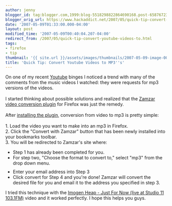 ```yaml
---
author: jenny
blogger_id: tag:blogger.com,1999:blog-5518298822864690168.post-6587672379868319531
blogger_orig_url: https://www.hackaddict.net/2007/05/quick-tip-convert-youtube-videos-to.html
date: '2007-05-09T01:33:00.000-04:00'
layout: post
modified_time: '2007-05-09T00:40:04.207-04:00'
redirect_from: /2007/05/quick-tip-convert-youtube-videos-to.html
tags:
- firefox
- tip
thumbnail: '{{ site.url }}/assets/images/thumbnails/2007-05-09-image-0000.jpg'
title: 'Quick Tip: Convert Youtube Videos to MP3''s'
---
```


On one of my recent <a href="http://www.youtube.com/">Youtube</a> binges I noticed a trend with many of the comments from the music videos I watched: they were requests for mp3 versions of the videos.<br /><br />I started thinking about possible solutions and realized that the <a href="http://hackaddict.blogspot.com/2007/02/quick-tip-download-videos-from-any.html">Zamzar video conversion plugin</a> for Firefox was just the remedy.<br /><br />After <a href="http://www.zamzar.com/tools/">installing the plugin,</a> conversion from video to mp3 is pretty simple:<br /><br />1. Load the video you want to make into an mp3 in Firefox.<br />2. Click the "Convert with Zamzar" button that has been newly installed into your bookmarks toolbar.<br />3.  You will be redirected to Zamzar's site where:<br /><ul><li>Step 1 has already been completed for you. </li><li>For step two, "Choose the format to convert to," select "mp3" from the drop down menu.<a onblur="try {parent.deselectBloggerImageGracefully();} catch(e) {}" href="http://bp1.blogger.com/_Gj3xvk4ycVs/RkFOTQHh0bI/AAAAAAAAALM/tzM-wPKUx1U/s1600-h/ishot-4.jpg"><img style="margin: 0px auto 10px; display: block; text-align: center; cursor: pointer;" src="http://bp1.blogger.com/_Gj3xvk4ycVs/RkFOTQHh0bI/AAAAAAAAALM/tzM-wPKUx1U/s320/ishot-4.jpg" alt="" id="BLOGGER_PHOTO_ID_5062413548792172978" border="0" /></a></li><li>Enter your email address into Step 3</li><li>Click convert for Step 4 and you're done!  Zamzar will convert the desired file for you and email it to the address you specified in step 3.<br /></li></ul>I tried this technique with the <span style="font-size:100%;"><a href="http://youtube.com/watch?v=pSIbfzK2spg&amp;related=">Imogen Heap - Just For Now (live at Studio 11 103.1FM)</a> video and it worked perfectly.  I hope this helps you guys.<br /></span>